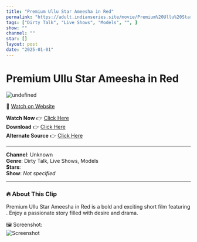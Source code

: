```yaml
---
title: "Premium Ullu Star Ameesha in Red"
permalink: "https://adult.indianseries.site/movie/Premium%20Ullu%20Star%20Ameesha%20in%20Red"
tags: ["Dirty Talk", "Live Shows", "Models", "", ]
show: ""
channel: ""
star: []
layout: post
date: "2025-01-01"
---
```


# Premium Ullu Star Ameesha in Red

![undefined](https://desisins.com/wp-content/uploads/2024/08/Ameesha-DesiSins.com_.jpg)

🔗 [Watch on Website](https://adult.indianseries.site/movie/Premium%20Ullu%20Star%20Ameesha%20in%20Red)

**Watch Now** 👉 [Click Here](https://adult.indianseries.site/movie/Premium%20Ullu%20Star%20Ameesha%20in%20Red)  
**Download** 👉 [Click Here](https://adult.indianseries.site/movie/Premium%20Ullu%20Star%20Ameesha%20in%20Red)  
**Alternate Source** 👉 [Click Here](https://adult.indianseries.site/movie/Premium%20Ullu%20Star%20Ameesha%20in%20Red)

---

**Channel**: Unknown  
**Genre**: Dirty Talk, Live Shows, Models  
**Stars**:   
**Show**: *Not specified*

---

### 🔥 About This Clip

Premium Ullu Star Ameesha in Red is a bold and exciting short film featuring . Enjoy a passionate story filled with desire and drama.
 
🖼️ Screenshot:  
![Screenshot](https://desisins.com/wp-content/uploads/2024/08/Ameesha-DesiSins.com_.jpg)
